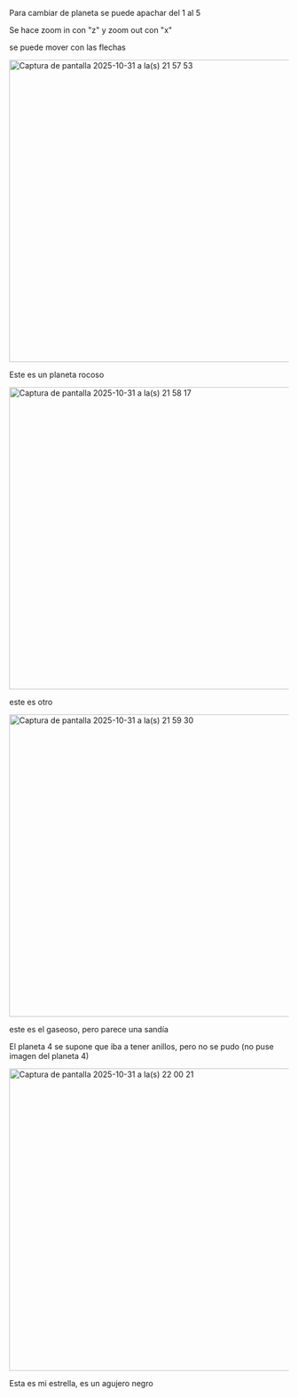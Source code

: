 Para cambiar de planeta se puede apachar del 1 al 5

Se hace zoom in con "z" y zoom out con "x"

se puede mover con las flechas

<img width="556" height="544" alt="Captura de pantalla 2025-10-31 a la(s) 21 57 53" src="https://github.com/user-attachments/assets/b5765c48-5d3d-49ce-a4b7-b8278ece8adf" />

Este es un planeta rocoso

<img width="556" height="544" alt="Captura de pantalla 2025-10-31 a la(s) 21 58 17" src="https://github.com/user-attachments/assets/a4fd8bfb-3638-4778-9a7a-8afcf1e6865f" />

este es otro

<img width="556" height="544" alt="Captura de pantalla 2025-10-31 a la(s) 21 59 30" src="https://github.com/user-attachments/assets/f90f0f01-5063-40ba-b1fb-8f4514ee12ea" />

este es el gaseoso, pero parece una sandía

El planeta 4 se supone que iba a tener anillos, pero no se pudo (no puse imagen del planeta 4)



<img width="556" height="544" alt="Captura de pantalla 2025-10-31 a la(s) 22 00 21" src="https://github.com/user-attachments/assets/df39553c-ddb0-43ec-b3e4-7f158953b2e3" />

Esta es mi estrella, es un agujero negro 
